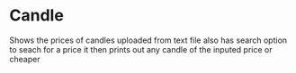 # Candle
Shows the prices of candles uploaded from text file also has search option to seach for a price it then prints out any candle of the inputed price or cheaper

